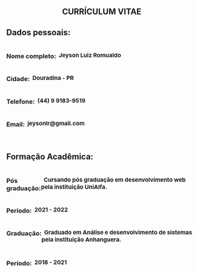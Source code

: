 <div align="center"> <h2>CURRÍCULUM VITAE</h2> </div>

<div>
    <h2> Dados pessoais: </h2>
    <div id="inputs">
        <h3> Nome completo: </h3> 
        <h4> &nbsp Jeyson Luiz Romualdo</h4> 
    </div>
    <div id="inputs">
        <h3> Cidade: </h3> 
        <h4> &nbsp Douradina - PR</h4> 
    </div>
    <div id="inputs">
        <h3> Telefone: </h3> 
        <h4> &nbsp (44) 9 9183-9519</h4> 
    </div>
    <div id="inputs">
        <h3> Email: </h3> 
        <h4> &nbsp jeysonlr@gmail.com</h4> 
    </div>
</div>

<br>

<div>
    <h2> Formação Acadêmica: </h2>
    <div id="inputs">
        <h3> Pós graduação: </h3> 
        <h4> &nbsp Cursando pós graduação em desenvolvimento web pela instituição UniAlfa.</h4> 
    </div>
    <div id="inputs">
        <h3> Período: </h3> 
        <h4> &nbsp 2021 - 2022</h4> 
    </div>
    <div id="inputs">
        <h3> Graduação: </h3> 
        <h4> &nbsp Graduado em Análise e desenvolvimento de sistemas pela instituição Anhanguera.</h4> 
    </div>
    <div id="inputs">
        <h3> Período: </h3> 
        <h4> &nbsp 2018 - 2021</h4> 
    </div>
</div>


<style>
h4 {
    font-size: 15px !important
}

h3, h2 {
    font-weight: bold
}

#inputs {
    display: flex;
}
</style>

